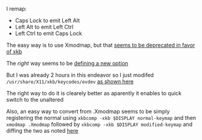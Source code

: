 I remap:
- Caps Lock to emit Left Alt
- Left Alt to emit Left Ctrl
- Left Ctrl to emit Caps Lock


The easy way is to use Xmodmap, but that [seems to be deprecated in favor of xkb](https://askubuntu.com/questions/325272/permanent-xmodmap-in-ubuntu-13-04/858272#858272)

The *right* way seems to be [defining a new option](https://unix.stackexchange.com/questions/212573/how-can-i-make-backspace-act-as-escape-using-setxkbmap/215062#215062)

But I was already 2 hours in this endeavor so I just modifed `/usr/share/X11/xkb/keycodes/evdev` [as shown here](https://unix.stackexchange.com/questions/245576/using-xkb-to-remap-quote-and-right-control/245580#245580)

The right way to do it is clearely better as aparently it enables to quick switch to the unaltered

Also, an easy way to convert from .Xmodmap seems to be simply registering the normal using `xkbcomp -xkb $DISPLAY normal-keymap` and then `xmodmap .Xmodmap` followed by `xkbcomp -xkb $DISPLAY modified-keymap` and diffing the two as noted [here](https://unix.stackexchange.com/a/202885)
